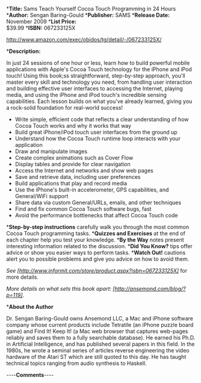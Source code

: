 


***Title:**
Sams Teach Yourself Cocoa Touch Programming in 24 Hours
***Author:**
Sengan Baring-Gould
***Publisher:**
SAMS
***Release Date:**
November 2009
***List Price:**   
$39.99
***ISBN:** 067233125X

http://www.amazon.com/exec/obidos/tg/detail/-/067233125X/

***Description:**

In just 24 sessions of one hour or less, learn how to build powerful mobile applications with Apple's Cocoa Touch technology for the iPhone and iPod touch! Using this book;ss straightforward, step-by-step approach, you'll master every skill and technology you need, from handling user interaction and building effective user interfaces to accessing the Internet, playing media, and using the iPhone and iPod touch's incredible sensing capabilities. Each lesson builds on what you've already learned, giving you a rock-solid foundation for real-world success!


* Write simple, efficient code that reflects a clear understanding of how Cocoa Touch works and why it works that way
* Build great iPhone/iPod touch user interfaces from the ground up
* Understand how the Cocoa Touch runtime loop interacts with your application
* Draw and manipulate images
* Create complex animations such as Cover Flow 
* Display tables and provide for clear navigation
* Access the Internet and networks and show web pages
* Save and retrieve data, including user preferences
* Build applications that play and record media 
* Use the iPhone's built-in accelerometer, GPS capabilities, and General/WiFi support
* Share data via custom General/URLs, emails, and other techniques
* Find and fix common Cocoa Touch software bugs, fast
* Avoid the performance bottlenecks that affect Cocoa Touch code



***Step-by-step instructions** carefully walk you through the most common Cocoa Touch programming tasks.
***Quizzes and Exercises** at the end of each chapter help you test your knowledge. 
***By the Way** notes present interesting information related to the discussion. 
***Did You Know?** tips offer advice or show you easier ways to perform tasks. 
***Watch Out!** cautions alert you to possible problems and give you advice on how to avoid them.


*See  [http://www.informit.com/store/product.aspx?isbn=067233125X]* for more details.

*More details on what sets this book apart: [http://ansemond.com/blog/?p=119]*.



***About the Author**

Dr. Sengan Baring-Gould owns Ansemond LLC, a Mac and iPhone software company whose current products include Tetratile (an iPhone puzzle board game) and Find It! Keep It! (a Mac web browser that captures web-pages reliably and saves them to a fully searchable database). He earned his Ph.D. in Artificial Intelligence, and has published several papers in this field. In the 1980s, he wrote a seminal series of articles reverse engineering the video hardware of the Atari ST which are still quoted to this day. He has taught technical topics ranging from audio synthesis to Haskell.




----**Comments**----